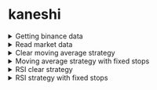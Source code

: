 # kaneshi

<details>
<summary>
Getting binance data
</summary>

[Example](https://github.com/shi-i-chan/kaneshi/blob/main/kaneshi/examples/get_binance_data.ipynb)
  
```python
from kaneshi.binance_data.binance_data import BinanceVisionData

config = {
    's_date': (2021, 1, 1),
    'e_date': (2023, 4, 1),
    'type_':  'monthly',
    'symbols': ['BTCUSDT', 'ETHUSDT', 'XRPUSDT']
}

with BinanceVisionData(**config) as binance_data:
    binance_data.get_candles()
```

Files `raw_BTCUSDT_1m.h5`, `raw_ETHUSDT_1m.h5`, etc will appear in folder `kaneshi\kaneshi\data\market_data`
  
</details>

<details>
<summary>
Read market data
</summary>

[Example](https://github.com/shi-i-chan/kaneshi/blob/main/kaneshi/examples/market_data.ipynb)

```python
from kaneshi.core.market_data import MarketData
  
config = {'symbol': 'BTCUSDT',
          'interval': 1,
          's_date': (2021, 1, 1),
          'e_date': (2021, 2, 1),
          'columns': 'Close',
          'price_type': 'Close',
          }

market = MarketData.from_config(**config)
```

</details>

<details>
<summary>
Clear moving average strategy
</summary>

[Example](https://github.com/shi-i-chan/kaneshi/blob/main/kaneshi/examples/smac_clear_strategy.ipynb)
  
```python
from kaneshi.core.strategies import SMACClear

s_config = {
    'sma': 14,
    'lma': 50,
    'market_data': market,
}

s = SMACClear(**s_config).apply()

s.generate_report()

```

![image](https://github.com/shi-i-chan/kaneshi/blob/main/kaneshi/screens/smac_clear_generate_report.png)

```python
s.plot(plot_type='plt')  
```
  
![image](https://github.com/shi-i-chan/kaneshi/blob/main/kaneshi/screens/smac_clear_plot.png)
  
</details>

<details>
<summary>
Moving average strategy with fixed stops
</summary>

[Example](https://github.com/shi-i-chan/kaneshi/blob/main/kaneshi/examples/smac_det_stop_strategy.ipynb)
  
```python
from kaneshi.core.strategies import SMACDetStop
  
s_config = {
    'sma': 14,
    'lma': 50,
    'stop_loss_percent': -0.01,
    'take_profit_percent': 0.01,
    'market_data': market,
}

s = SMACDetStop(**s_config).apply()
  
s.generate_report()
```

![image](https://github.com/shi-i-chan/kaneshi/blob/main/kaneshi/screens/smac_det_stop_generate_report.png)
 
```python
s.plot(plot_type='plt')  
```
  
![image](https://github.com/shi-i-chan/kaneshi/blob/main/kaneshi/screens/smac_det_stop_plot.png)
  
</details>

<details>
<summary>
RSI clear strategy
</summary>
  
[Example](https://github.com/shi-i-chan/kaneshi/blob/main/kaneshi/examples/rsi_clear_strategy.ipynb)
  
```python
from kaneshi.core.strategies import RSIClear
  
s_config = {
    'rsi_period': 14,
    'bottom_edge': 20,
    'upper_edge': 60,
    'market_data': market,
}

s = RSIClear(**s_config).apply()
 
s.generate_report()
```
  
![image](https://github.com/shi-i-chan/kaneshi/blob/main/kaneshi/screens/rsi_clear_generate_report.png)

```python
s.plot(plot_type='plt')  
```

![image](https://github.com/shi-i-chan/kaneshi/blob/main/kaneshi/screens/rsi_clear_plot.png)
  
</details>


<details>
<summary>
RSI strategy with fixed stops
</summary>
  
[Example](https://github.com/shi-i-chan/kaneshi/blob/main/kaneshi/examples/rsi_det_stop_strategy.ipynb)
 
```python
from kaneshi.core.strategies import RSIDetStop
  
s_config = {
    'rsi_period': 14,
    'bottom_edge': 20,
    'upper_edge': 60,
    'stop_loss_percent': -0.01,
    'take_profit_percent': 0.01,
    'market_data': market,
}

s = RSIDetStop(**s_config).apply()
  
s.generate_report()
```

![image](https://github.com/shi-i-chan/kaneshi/blob/main/kaneshi/screens/rsi_det_stop_generate_report.png)

```python
s.plot(plot_type='plt')  
```
  
![image](https://github.com/shi-i-chan/kaneshi/blob/main/kaneshi/screens/rsi_det_stop_plot.png)
  
</details>
